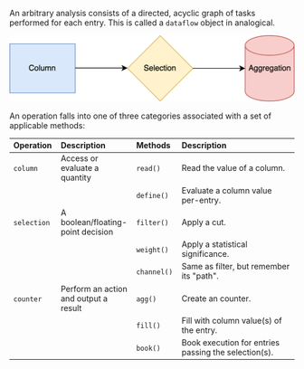An arbitrary analysis consists of a directed, acyclic graph of tasks performed for each entry. This is called a `dataflow` object in analogical.

![dataflow](../assets/dataflow.png)

An operation falls into one of three categories associated with a set of applicable methods:

<style>
table th:first-of-type {
    width: 15%;
}
table th:nth-of-type(2) {
    width: 20%;
}
table th:nth-of-type(3) {
    width: 15%;
}
table th:nth-of-type(4) {
    width: 40%;
}
</style>

| Operation | Description | Methods | Description |
| :------------ | :------------------------------------ | :------------ | :------------------------------------ |
| `column` | Access or evaluate a quantity | `read()` | Read the value of a column. |
| | | `define()` | Evaluate a column value per-entry. |
| `selection` | A boolean/floating-point decision | `filter()` | Apply a cut. | 
| | | `weight()` | Apply a statistical significance. |
| | | `channel()` | Same as filter, but remember its "path". |
| `counter` | Perform an action and output a result | `agg()` | Create an counter. |
| | | `fill()` | Fill with column value(s) of the entry. |
| | | `book()` | Book execution for entries passing the selection(s). |
